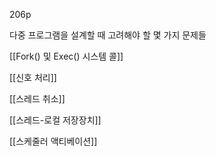 206p

다중 프로그램을 설계할 때 고려해야 할 몇 가지 문제들

[[Fork() 및 Exec() 시스템 콜]]

[[신호 처리]]

[[스레드 취소]]

[[스레드-로컬 저장장치]]

[[스케줄러 액티베이션]]